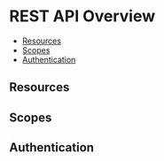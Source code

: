 # REST API Overview

* [Resources](#resources)
* [Scopes](#scopes)
* [Authentication](#authentication)

## Resources

## Scopes

## Authentication
